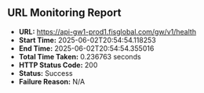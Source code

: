 ## URL Monitoring Report

- **URL:** https://api-gw1-prod1.fisglobal.com/gw/v1/health
- **Start Time:** 2025-06-02T20:54:54.118253
- **End Time:** 2025-06-02T20:54:54.355016
- **Total Time Taken:** 0.236763 seconds
- **HTTP Status Code:** 200
- **Status:** Success
- **Failure Reason:** N/A

